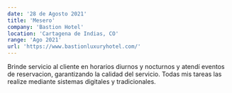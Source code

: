 ```yaml
---
date: '28 de Agosto 2021'
title: 'Mesero'
company: 'Bastion Hotel'
location: 'Cartagena de Indias, CO'
range: 'Ago 2021'
url: 'https://www.bastionluxuryhotel.com/'
---
```


Brinde servicio al cliente en horarios diurnos y nocturnos y atendí eventos de
reservacion, garantizando la calidad del servicio. Todas mis tareas las realize mediante
sistemas digitales y tradicionales.
